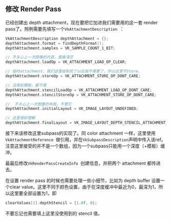 ## 修改 Render Pass

已经创建出 depth attachment，现在要把它加进我们需要用的这一套 render pass了。照例需要先填写一个`VkAttachmentDescription `：

```c++
VkAttachmentDescription depthAttachment = {};
depthAttachment.format = findDepthFormat();
depthAttachment.samples = VK_SAMPLE_COUNT_1_BIT;

// 不关心上一次图像的内容，直接清空
depthAttachment.loadOp = VK_ATTACHMENT_LOAD_OP_CLEAR;

// 临时attachment，我们这里绘制完了以后就不需要了，所以这里不Store。
depthAttachment.storeOp = VK_ATTACHMENT_STORE_OP_DONT_CARE;

// 没用到模板，都不管
depthAttachment.stencilLoadOp = VK_ATTACHMENT_LOAD_OP_DONT_CARE;
depthAttachment.stencilStoreOp = VK_ATTACHMENT_STORE_OP_DONT_CARE;

//  不关心上一次图像的布局，不管它
depthAttachment.initialLayout = VK_IMAGE_LAYOUT_UNDEFINED;

// 这里很好理解
depthAttachment.finalLayout = VK_IMAGE_LAYOUT_DEPTH_STENCIL_ATTACHMENT_OPTIMAL;
```

接下来该修改这里subpass的实现了。同 color attachment 一样，这里使用`VkAttachmentReference `做引用，并在`VkSubpassDescription`声明中传入该ref。注意这里接受的并不是一个数组，因为一个subpass只能用一个深度（+模板）缓冲。

最最后修改`VkRenderPassCreateInfo `创建信息，并把两个 attachment 都传进去。

在设置 render pass 的时候也需要处理一些小细节，比如为 depth buffer 设置一个clear value。这里不同于颜色设置，由于在深度缓冲中最近为0，最深为1，所以这里要全部设置为1，即

```c++
clearValues[1].depthStencil = {1.0f, 0};
```

不要忘记也需要填上这里没使用到的 stencil 值。

